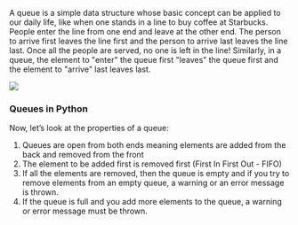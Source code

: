 <!--title={Queues}-->

<!--badges={Algorithms:20}-->

<!--concepts{Queue General}-->

A queue is a simple data structure whose basic concept can be applied to our daily life, like when one stands in a line to buy coffee at Starbucks. People enter the line from one end and leave at the other end. The person to arrive first leaves the line first and the person to arrive last leaves the line last. Once all the people are served, no one is left in the line! Similarly, in a queue, the element to "enter" the queue first "leaves" the queue first and the element to "arrive" last leaves last.

![](https://i.imgur.com/EekWlba.png)



### Queues in Python

Now, let’s look at the properties of a queue:

1. Queues are open from both ends meaning elements are added from the back and removed from the front
2. The element to be added first is removed first (First In First Out - FIFO)
3. If all the elements are removed, then the queue is empty and if you try to remove elements from an empty queue, a warning or an error message is thrown.
4. If the queue is full and you add more elements to the queue, a warning or error message must be thrown.

